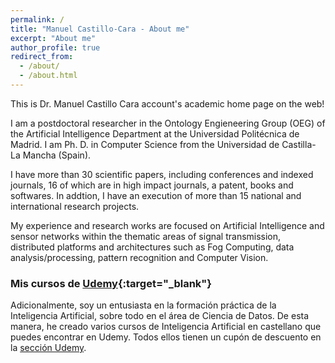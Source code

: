 ```yaml
---
permalink: /
title: "Manuel Castillo-Cara - About me"
excerpt: "About me"
author_profile: true
redirect_from: 
  - /about/
  - /about.html
---
```


This is Dr. Manuel Castillo Cara account's academic home page on the web!

I am a postdoctoral researcher in the Ontology Engieneering Group (OEG) of the Artificial Intelligence Department at the Universidad Politécnica de Madrid. I am Ph. D. in Computer Science from the Universidad de Castilla-La Mancha (Spain). 

I have more than 30 scientific papers, including conferences and indexed journals, 16 of which are in high impact journals, a patent, books and softwares. In addtion, I have an execution of more than 15 national and international research projects.

My experience and research works are focused on Artificial Intelligence and sensor networks within the thematic areas of signal transmission, distributed platforms and architectures such as Fog Computing, data analysis/processing, pattern recognition and Computer Vision. 

### Mis cursos de [Udemy](https://www.manuelcastillo.eu/udemy/){:target="_blank"}
Adicionalmente, soy un entusiasta en la formación práctica de la Inteligencia Artificial, sobre todo en el área de Ciencia de Datos. De esta manera, he creado varios cursos de Inteligencia Artificial en castellano que puedes encontrar en Udemy. Todos ellos tienen un cupón de descuento en la [sección Udemy](https://www.manuelcastillo.eu/udemy/).